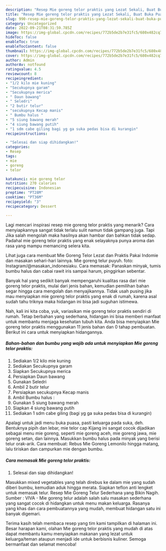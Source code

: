 ```yaml
---
description: "Resep Mie goreng telor praktis yang Lezat Sekali, Buat Buka Puasa Sempurna"
title: "Resep Mie goreng telor praktis yang Lezat Sekali, Buat Buka Puasa Sempurna"
slug: 990-resep-mie-goreng-telor-praktis-yang-lezat-sekali-buat-buka-puasa-sempurna
category: Uncategorized
date: 2022-09-21T08:31:59.785Z
image: https://img-global.cpcdn.com/recipes/772b5de2b7e31fc5/680x482cq70/mie-goreng-telor-praktis-foto-resep-utama.jpg
hideToc: false
enableToc: true
enableTocContent: false
thumbnail: https://img-global.cpcdn.com/recipes/772b5de2b7e31fc5/680x482cq70/mie-goreng-telor-praktis-foto-resep-utama.jpg
cover: https://img-global.cpcdn.com/recipes/772b5de2b7e31fc5/680x482cq70/mie-goreng-telor-praktis-foto-resep-utama.jpg
author: Admin
authorAv: notfound
ratingvalue: 4.5
reviewcount: 8
recipeingredient:
- "1/2 kilo mie kuning"
- "Secukupnya garam"
- "Secukupnya merica"
- " Daun bawang"
- " Seledri"
- "2 butir telur"
- "secukupnya Kecap manis"
- " Bumbu halus "
- "5 siung bawang merah"
- "4 siung bawang putih"
- "1 sdm cabe giling bagi yg ga suka pedas bisa di kurangin"
recipeinstructions:

- "Selesai dan siap dihidangkan!"
categories:
- Resep
tags:
- mie
- goreng
- telor

katakunci: mie goreng telor 
nutrition: 270 calories
recipecuisine: Indonesian
preptime: "PT28M"
cooktime: "PT36M"
recipeyield: "3"
recipecategory: Dessert

---
```



Lagi mencari inspirasi resep mie goreng telor praktis yang menarik? Cara menyiapkannya sangat tidak terlalu sulit namun tidak gampang juga. Tapi Jika salah mengolah maka hasilnya akan hambar dan bahkan tidak sedap. Padahal mie goreng telor praktis yang enak selayaknya punya aroma dan rasa yang mampu memancing selera kita.


Lihat juga cara membuat Mie Goreng Telor Lezat dan Praktis Pakai Indomie dan masakan sehari-hari lainnya. Mie goreng telur puyuh. foto: Instagram/@masakan_indonesiaku. Cara memasak: Panaskan minyak, tumis bumbu halus dan cabai rawit iris sampai harum, pinggirkan sebentar.

Banyak hal yang sedikit banyak mempengaruhi kualitas rasa dari mie goreng telor praktis, mulai dari jenis bahan, kemudian pemilihan bahan segar hingga cara mengolah dan menyajikannya. Tidak usah pusing jika mau menyiapkan mie goreng telor praktis yang enak di rumah, karena asal sudah tahu triknya maka hidangan ini bisa jadi suguhan istimewa.


Nah, kali ini kita coba, yuk, variasikan mie goreng telor praktis sendiri di rumah. Tetap berbahan yang sederhana, hidangan ini bisa memberi manfaat untuk membantu menjaga kesehatan tubuh kita. Anda bisa menyiapkan Mie goreng telor praktis menggunakan 11 jenis bahan dan 0 tahap pembuatan. Berikut ini cara untuk menyiapkan hidangannya.

<!--inarticleads1-->

##### Bahan-bahan dan bumbu yang wajib ada untuk menyiapkan Mie goreng telor praktis:

1. Sediakan 1/2 kilo mie kuning
1. Sediakan Secukupnya garam
1. Siapkan Secukupnya merica
1. Persiapkan  Daun bawang
1. Gunakan  Seledri
1. Ambil 2 butir telur
1. Persiapkan secukupnya Kecap manis
1. Ambil  Bumbu halus :
1. Gunakan 5 siung bawang merah
1. Siapkan 4 siung bawang putih
1. Sediakan 1 sdm cabe giling (bagi yg ga suka pedas bisa di kurangin)


Apalagi untuk jadi menu buka puasa, pasti keluarga pada suka, deh. Bentuknya pipih dan lebar, mie telor cap Kijang ini sangat cocok dijadikan sebagai menu mie goreng, seperti mie goreng aceh, mie goreng jawa, mie goreng setan, dan lainnya. Masukkan bumbu halus pada minyak yang berisi telur orak-arik. Cara membuat: Rebus Mie Goreng Lemonilo hingga matang, lalu tiriskan dan campurkan mie dengan bumbu. 

<!--inarticleads2-->

##### Cara memasak Mie goreng telor praktis:


1. Selesai dan siap dihidangkan!

Masukkan mixed vegetables yang telah direbus ke dalam mie yang sudah diberi bumbu, kemudian aduk hingga merata. Siapkan teflon anti lengket untuk memasak telur. Resep Mie Goreng Telur Sederhana yang Bikin Nagih. Sumber : VIVA - Mie goreng telur adalah salah salu masakan sederhana yang sangat cocok di hidangkan untuk menu makan keluarga. Rasanya yang khas dan cara pembuatannya yang mudah, membuat hidangan satu ini banyak digemari. 

Terima kasih telah membaca resep yang tim kami tampilkan di halaman ini. Besar harapan kami, olahan Mie goreng telor praktis yang mudah di atas dapat membantu kamu menyiapkan makanan yang lezat untuk keluarga/teman ataupun menjadi ide untuk berbisnis kuliner. Semoga bermanfaat dan selamat mencoba!
